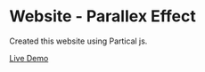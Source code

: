 # Website - Parallex Effect

Created this website using Partical js. 

[Live Demo](https://muhammadhassan0017.github.io/parallex-website-partical-js/)


